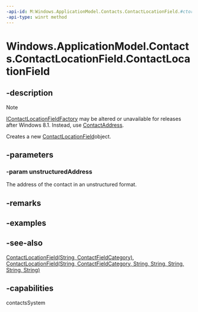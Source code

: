 ```yaml
---
-api-id: M:Windows.ApplicationModel.Contacts.ContactLocationField.#ctor(System.String)
-api-type: winrt method
---
```


<!-- Method syntax
public ContactLocationField(System.String unstructuredAddress)
-->

# Windows.ApplicationModel.Contacts.ContactLocationField.ContactLocationField

## -description
> [!NOTE]
> [IContactLocationFieldFactory](icontactlocationfieldfactory.md) may be altered or unavailable for releases after Windows 8.1. Instead, use [ContactAddress](contactaddress.md).

Creates a new [ContactLocationField](contactlocationfield.md)object.

## -parameters
### -param unstructuredAddress
The address of the contact in an unstructured format.

## -remarks

## -examples

## -see-also
[ContactLocationField(String, ContactFieldCategory)](contactlocationfield_contactlocationfield_1454223364.md), [ContactLocationField(String, ContactFieldCategory, String, String, String, String, String)](contactlocationfield_contactlocationfield_888890244.md)
## -capabilities
contactsSystem
